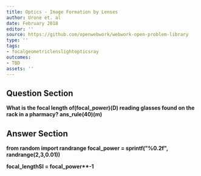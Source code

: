 ```yaml
---
title: Optics - Image Formation by Lenses
author: Urone et. al
date: February 2018
editor: ''
source: https://github.com/openwebwork/webwork-open-problem-library
type: ''
tags:
- focalgeometriclenslightopticsray
outcomes:
- TBD
assets: ''
---
```


## Question Section 

<b>
What is the focal length of(focal_power)(D) reading glasses found on the rack in a pharmacy?
ans_rule(40)(m)


## Answer Section

from random import randrange
focal_power = sprintf("%0.2f", randrange(2,3,0.01))

focal_lengthSI = focal_power**-1